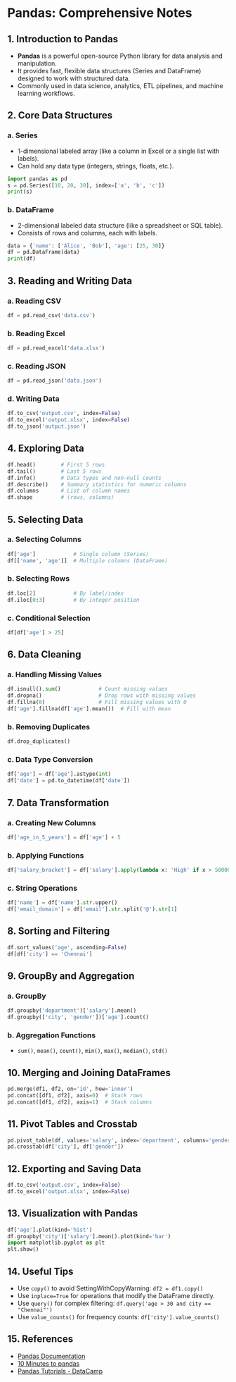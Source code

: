 # Pandas: Comprehensive Notes

## 1. Introduction to Pandas

- **Pandas** is a powerful open-source Python library for data analysis and manipulation.
- It provides fast, flexible data structures (Series and DataFrame) designed to work with structured data.
- Commonly used in data science, analytics, ETL pipelines, and machine learning workflows.

## 2. Core Data Structures

### a. Series
- 1-dimensional labeled array (like a column in Excel or a single list with labels).
- Can hold any data type (integers, strings, floats, etc.).

```python
import pandas as pd
s = pd.Series([10, 20, 30], index=['a', 'b', 'c'])
print(s)
```

### b. DataFrame
- 2-dimensional labeled data structure (like a spreadsheet or SQL table).
- Consists of rows and columns, each with labels.

```python
data = {'name': ['Alice', 'Bob'], 'age': [25, 30]}
df = pd.DataFrame(data)
print(df)
```

## 3. Reading and Writing Data

### a. Reading CSV
```python
df = pd.read_csv('data.csv')
```
### b. Reading Excel
```python
df = pd.read_excel('data.xlsx')
```
### c. Reading JSON
```python
df = pd.read_json('data.json')
```
### d. Writing Data
```python
df.to_csv('output.csv', index=False)
df.to_excel('output.xlsx', index=False)
df.to_json('output.json')
```

## 4. Exploring Data

```python
df.head()        # First 5 rows
df.tail()        # Last 5 rows
df.info()        # Data types and non-null counts
df.describe()    # Summary statistics for numeric columns
df.columns       # List of column names
df.shape         # (rows, columns)
```

## 5. Selecting Data

### a. Selecting Columns
```python
df['age']            # Single column (Series)
df[['name', 'age']]  # Multiple columns (DataFrame)
```
### b. Selecting Rows
```python
df.loc[2]            # By label/index
df.iloc[0:3]         # By integer position
```
### c. Conditional Selection
```python
df[df['age'] > 25]
```

## 6. Data Cleaning

### a. Handling Missing Values
```python
df.isnull().sum()            # Count missing values
df.dropna()                  # Drop rows with missing values
df.fillna(0)                 # Fill missing values with 0
df['age'].fillna(df['age'].mean())  # Fill with mean
```
### b. Removing Duplicates
```python
df.drop_duplicates()
```
### c. Data Type Conversion
```python
df['age'] = df['age'].astype(int)
df['date'] = pd.to_datetime(df['date'])
```

## 7. Data Transformation

### a. Creating New Columns
```python
df['age_in_5_years'] = df['age'] + 5
```
### b. Applying Functions
```python
df['salary_bracket'] = df['salary'].apply(lambda x: 'High' if x > 50000 else 'Low')
```
### c. String Operations
```python
df['name'] = df['name'].str.upper()
df['email_domain'] = df['email'].str.split('@').str[1]
```

## 8. Sorting and Filtering

```python
df.sort_values('age', ascending=False)
df[df['city'] == 'Chennai']
```

## 9. GroupBy and Aggregation

### a. GroupBy
```python
df.groupby('department')['salary'].mean()
df.groupby(['city', 'gender'])['age'].count()
```
### b. Aggregation Functions
- `sum()`, `mean()`, `count()`, `min()`, `max()`, `median()`, `std()`

## 10. Merging and Joining DataFrames

```python
pd.merge(df1, df2, on='id', how='inner')
pd.concat([df1, df2], axis=0)  # Stack rows
pd.concat([df1, df2], axis=1)  # Stack columns
```

## 11. Pivot Tables and Crosstab

```python
pd.pivot_table(df, values='salary', index='department', columns='gender', aggfunc='mean')
pd.crosstab(df['city'], df['gender'])
```

## 12. Exporting and Saving Data

```python
df.to_csv('output.csv', index=False)
df.to_excel('output.xlsx', index=False)
```

## 13. Visualization with Pandas

```python
df['age'].plot(kind='hist')
df.groupby('city')['salary'].mean().plot(kind='bar')
import matplotlib.pyplot as plt
plt.show()
```

## 14. Useful Tips

- Use `copy()` to avoid SettingWithCopyWarning: `df2 = df1.copy()`
- Use `inplace=True` for operations that modify the DataFrame directly.
- Use `query()` for complex filtering: `df.query('age > 30 and city == "Chennai"')`
- Use `value_counts()` for frequency counts: `df['city'].value_counts()`

## 15. References

- [Pandas Documentation](https://pandas.pydata.org/docs/)
- [10 Minutes to pandas](https://pandas.pydata.org/pandas-docs/stable/user_guide/10min.html)
- [Pandas Tutorials - DataCamp](https://www.datacamp.com/tutorial/pandas-tutorial-dataframe-python)
